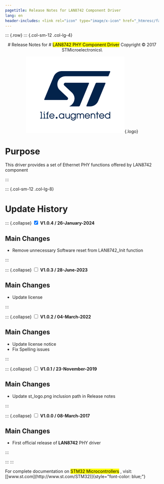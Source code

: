```yaml
---
pagetitle: Release Notes for LAN8742 Component Driver
lang: en
header-includes: <link rel="icon" type="image/x-icon" href="_htmresc/favicon.png" />
---
```


::: {.row}
::: {.col-sm-12 .col-lg-4}

<center>
# Release Notes for
# <mark>LAN8742 PHY Component Driver</mark>
Copyright &copy; 2017 STMicroelectronics\

[![ST logo](_htmresc/st_logo_2020.png)](https://www.st.com){.logo}
</center>

# Purpose

This driver provides a set of Ethernet PHY functions offered by LAN8742 component

:::

::: {.col-sm-12 .col-lg-8}
# Update History

::: {.collapse}
<input type="checkbox" id="collapse-section5" checked aria-hidden="true">
<label for="collapse-section5" aria-hidden="true">__V1.0.4 / 26-January-2024__</label>
<div>

## Main Changes

-	Remove unnecessary Software reset from LAN8742_Init function

</div>
:::

::: {.collapse}
<input type="checkbox" id="collapse-section4" aria-hidden="true">
<label for="collapse-section4" aria-hidden="true">__V1.0.3 / 28-June-2023__</label>
<div>

## Main Changes

-	Update license

</div>
:::

::: {.collapse}
<input type="checkbox" id="collapse-section3" aria-hidden="true">
<label for="collapse-section3" aria-hidden="true">__V1.0.2 / 04-March-2022__</label>
<div>

## Main Changes

-	Update license notice
- Fix Spelling issues

</div>
:::

::: {.collapse}
<input type="checkbox" id="collapse-section2"  aria-hidden="true">
<label for="collapse-section2" aria-hidden="true">__V1.0.1 / 23-November-2019__</label>
<div>

## Main Changes

-	Update st_logo.png inclusion path in Release notes

</div>
:::

::: {.collapse}
<input type="checkbox" id="collapse-section1" aria-hidden="true">
<label for="collapse-section1" aria-hidden="true">__V1.0.0 / 08-March-2017__</label>
<div>

## Main Changes

-	First official release of **LAN8742** PHY driver 

</div>
:::

:::
:::

<footer class="sticky">
For complete documentation on <mark>STM32 Microcontrollers</mark> ,
visit: [[www.st.com](http://www.st.com/STM32)]{style="font-color: blue;"}
</footer>
